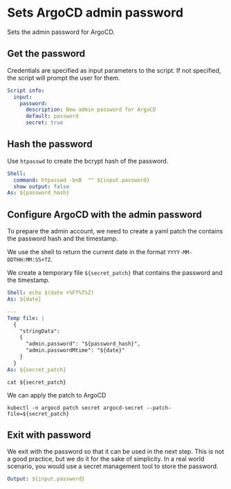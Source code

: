 # Sets ArgoCD admin password
  
Sets the admin password for ArgoCD. 

## Get the password

Credentials are specified as input parameters to the script. If not specified, the script will prompt the user for them.
 
```yaml instacli
Script info:
  input:
    password:
      description: New admin password for ArgoCD
      default: password
      secret: true
```

## Hash the password

Use `htpasswd` to create the bcrypt hash of the password.

```yaml instacli
Shell:
  command: htpasswd -bnB  "" ${input.password}
  show output: false
As: ${password_hash}
```

## Configure ArgoCD with the admin password
   
To prepare the admin account, we need to create a yaml patch the contains the password hash and the timestamp.

We use the shell to return the current date in the format `YYYY-MM-DDTHH:MM:SS+TZ`.

We create a temporary file `${secret_patch}` that contains the password and the timestamp. 

```yaml instacli
Shell: echo $(date +%FT%T%Z)
As: ${date}

---
Temp file: |
  {
    "stringData": 
    {
      "admin.password": "${password_hash}",
      "admin.passwordMtime": "${date}"
    }
  }
As: ${secret_patch}
```

```shell
cat ${secret_patch}
```

We can apply the patch to ArgoCD
  
```shell
kubectl -n argocd patch secret argocd-secret --patch-file=${secret_patch}
```

## Exit with password

We exit with the password so that it can be used in the next step. This is not a good practice, but we do it for the sake of simplicity. In a real world scenario, you would use a secret management tool to store the password.
  
```yaml instacli
Output: ${input.password}
```
